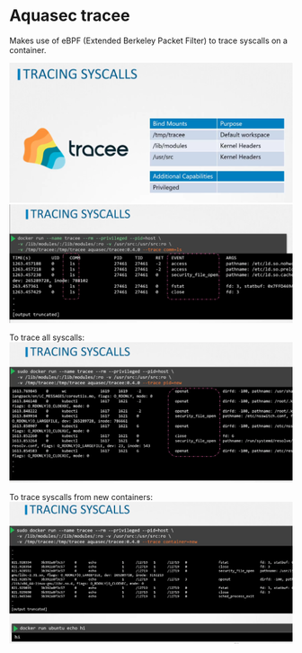 # Aquasec tracee

Makes use of eBPF (Extended Berkeley Packet Filter) to trace syscalls on a container.

![](../images/14_tracee_1.png)
![](../images/14_tracee_2.png)

To trace all syscalls:
![](../images/14_tracee_3.png)

To trace syscalls from new containers:
![](../images/14_tracee_4.png)
